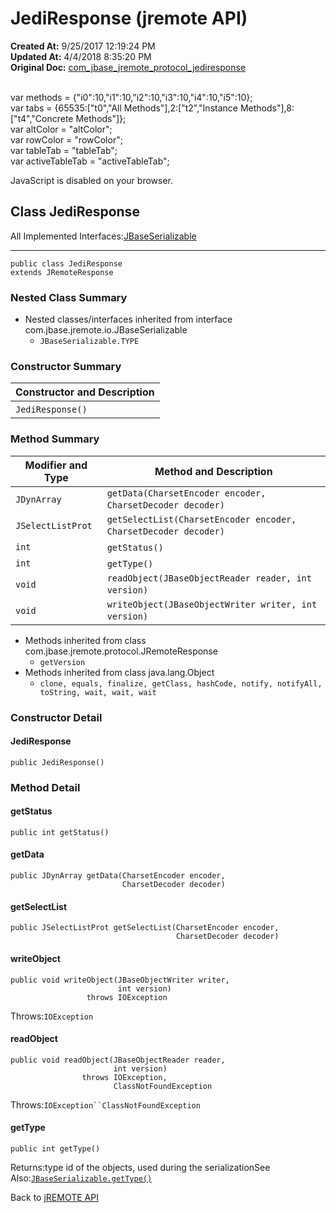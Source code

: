 # JediResponse (jremote API)

**Created At:** 9/25/2017 12:19:24 PM  
**Updated At:** 4/4/2018 8:35:20 PM  
**Original Doc:** [com_jbase_jremote_protocol_jediresponse](https://docs.jbase.com/39270-protocol/com_jbase_jremote_protocol_jediresponse)  

<!--<br>    try {<br>        if (location.href.indexOf('is-external=true') == -1) {<br>            parent.document.title="JediResponse (jremote   API)";<br>        }<br>    }<br>    catch(err) {<br>    }<br>//--><br>var methods = {"i0":10,"i1":10,"i2":10,"i3":10,"i4":10,"i5":10};<br>var tabs = {65535:["t0","All Methods"],2:["t2","Instance Methods"],8:["t4","Concrete Methods"]};<br>var altColor = "altColor";<br>var rowColor = "rowColor";<br>var tableTab = "tableTab";<br>var activeTableTab = "activeTableTab";
JavaScript is disabled on your browser.



## Class JediResponse

All Implemented Interfaces:[JBaseSerializable](./../../io/jbaseserializable-%28jremote-api%29 "interface in com.jbase.jremote.io")
* * *


```
public class JediResponse
extends JRemoteResponse
```

### Nested Class Summary

- Nested classes/interfaces inherited from interface com.jbase.jremote.io.JBaseSerializable
    - `JBaseSerializable.TYPE`






### Constructor Summary


| Constructor and Description<br> |
| --- |
| `JediResponse()` <br> |






### Method Summary


| Modifier and Type<br> | Method and Description<br> |
| --- | --- |
| `JDynArray`<br> | `getData(CharsetEncoder encoder, CharsetDecoder decoder)` <br> |
| `JSelectListProt`<br> | `getSelectList(CharsetEncoder encoder, CharsetDecoder decoder)` <br> |
| `int`<br> | `getStatus()` <br> |
| `int`<br> | `getType()` <br> |
| `void`<br> | `readObject(JBaseObjectReader reader, int version)` <br> |
| `void`<br> | `writeObject(JBaseObjectWriter writer, int version)` <br> |


- Methods inherited from class com.jbase.jremote.protocol.JRemoteResponse
    - `getVersion`
- Methods inherited from class java.lang.Object
    - `clone, equals, finalize, getClass, hashCode, notify, notifyAll, toString, wait, wait, wait`

### Constructor Detail

#### JediResponse

```
public JediResponse()
```



### 


### Method Detail

#### getStatus

```
public int getStatus()
```

#### getData

```
public JDynArray getData(CharsetEncoder encoder,
                         CharsetDecoder decoder)
```

#### getSelectList

```
public JSelectListProt getSelectList(CharsetEncoder encoder,
                                     CharsetDecoder decoder)
```

#### writeObject

```
public void writeObject(JBaseObjectWriter writer,
                        int version)
                 throws IOException
```
Throws:`IOException`
#### readObject

```
public void readObject(JBaseObjectReader reader,
                       int version)
                throws IOException,
                       ClassNotFoundException
```
Throws:`IOException``ClassNotFoundException`
#### getType

```
public int getType()
```
Returns:type id of the objects, used during the serializationSee Also:[`JBaseSerializable.getType()`](/39250-io/com_jbase_jremote_io_jbaseserializable#getType--)



Back to [jREMOTE API](com_jbase_jremote_package-summary)
